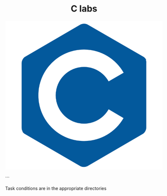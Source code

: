 <h1 align="center">C labs</h1>
<h3 align="center"><img src="images/c.png"></h3>
```

Task conditions are in the appropriate directories
```
